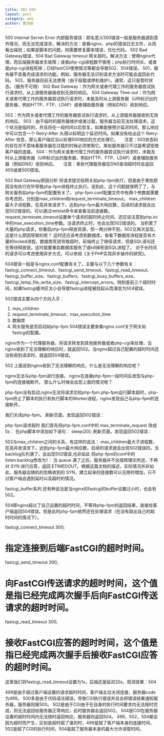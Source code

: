 ```yaml
---
title: 502 504
layout: post
category: web
author: 夏泽民
---
```

500 Internal Server Error 内部服务错误：顾名思义500错误一般是服务器遇到意外情况，而无法完成请求。解决的方法：查看nginx、php的错误日志文件，从而看出端倪；如果是脚本的问题，则需要修复脚本错误，优化代码。
502 Bad Gateway错误、504 Bad Gateway timeout 网关超时。解决方法：使用nginx代理，而后端服务器发生故障；或者php-cgi进程数不够用；php执行时间长，或者是php-cgi进程死掉；已经fastCGI使用情况等都会导致502、504错误。
501，服务器不具备完成请求的功能。例如，服务器无法识别请求方法时可能会返回此代码。
503，服务器目前无法使用（由于超载或停机维护）。通常，这只是暂时状态。（服务不可用）
502 Bad Gateway：作为网关或者代理工作的服务器尝试执行请求时，从上游服务器接收到无效的响应。 
504 Gateway Time-out：作为网关或者代理工作的服务器尝试执行请求时，未能及时从上游服务器（URI标识出的服务器，例如HTTP、FTP、LDAP）或者辅助服务器（例如DNS）收到响应。

502：作为网关或者代理工作的服务器尝试执行请求时，从上游服务器接收到无效的响应。
503：由于临时的服务器维护或者过载，服务器当前无法处理请求。这个状况是临时的，并且将在一段时间以后恢复。如果能够预计延迟时间，那么响应中可以包含一个 Retry-After 头用以标明这个延迟时间。如果没有给出这个 Retry-After 信息，那么客户端应当以处理500响应的方式处理它。　　注意：503状态码的存在并不意味着服务器在过载的时候必须使用它。某些服务器只不过是希望拒绝客户端的连接。
504：作为网关或者代理工作的服务器尝试执行请求时，未能及时从上游服务器（URI标识出的服务器，例如HTTP、FTP、LDAP）或者辅助服务器（例如DNS）收到响应。　　注意：某些代理服务器在DNS查询超时时会返回400或者500错误。
<!-- more -->
502 Bad Gateway原因分析 
将请求提交给网关如php-fpm执行，但是由于某些原因没有执行完毕导致php-fpm进程终止执行。说到此，这个问题就很明了了，与网关服务如php-fpm的配置有关了。 
php-fpm.conf配置文件中有两个参数就需要你考虑到，分别是max_children和request_terminate_timeout。 
max_children最大子进程数，在高并发请求下，达到php-fpm最大响应数，后续的请求就会出现502错误的。可以通过netstat命令来查看当前连接数。 
request_terminate_timeout设置单个请求的超时终止时间。还应该注意到php.ini中的max_execution_time参数。当请求终止时，也会出现502错误的。 
当积累了大量的php请求，你重启php-fpm释放资源，但一两分钟不到，502又再次呈现，这是什么原因导致的呢？ 这时还应该考虑到数据库，查看下数据库进程是否有大量的locked进程，数据库死锁导致超时，前端终止了继续请求，但是SQL语句还在等待释放锁，这时就要重启数据库服务了或kill掉死锁SQL进程了。 
对于长时间的请求可以考虑使用异步方式，可以参阅《关于PHP实现异步操作的研究》。

504错误一般是与nginx.conf配置有关了。主要与以下几个参数有关：fastcgi_connect_timeout、fastcgi_send_timeout、fastcgi_read_timeout、fastcgi_buffer_size、fastcgi_buffers、fastcgi_busy_buffers_size、fastcgi_temp_file_write_size、fastcgi_intercept_errors。特别是前三个超时时间。如果fastcgi缓冲区太小会导致fastcgi进程被挂起从而演变为504错误。 

502错误主要从四个方向入手： 
1. max_children 
2. request_terminate_timeout、max_execution_time 
3. 数据库 
4. 网关服务是否启动如php-fpm 
504错误主要查看nginx.conf关于网关如fastcgi的配置。

nginx作为一个代理服务器，将请求转发到其他服务器或者php-cgi来处理，当nginx收到了无法理解的响应时，就返回502。当nginx超过自己配置的超时时间还没有收到请求时，就返回504错误。

502
上面说到nginx收到了无法理解的响应，什么是无法理解的响应呢？

nginx无法与php-fpm进行连接。
nginx在连接php-fpm一段时间后发现与php-fpm的连接被断开。
那么什么时候会出现上面的情况呢？

php-fpm没有启动,nginx无法将请求交给php-fpm
php-fpm运行脚本超时，php-fpm终止了脚本的执行和执行脚本的Worker进程，nginx发现自己与php-fpm的连接断开。


我们关闭php-fpm。
刷新页面，发现返回502错误：

php-fpm请求超时
我们首先将php-fpm.conf中的 max_terminate_request 改成5s：
在php脚本中添加如下语句：
sleep(20);
刷新页面，发现返回502错误：

502与max_children之间的关系，有这样的说法：
max_children最大子进程数，在高并发请求下，达到php-fpm最大响应数，后续的请求就会出现502错误的。当backlog队列满了，会出现502错误,也非如此
将php-fpm的conf中的listen.backlog修改为1：
当 queue 满了之后，服务器并不会按照理论所述，不再对 SYN 进行应答，返回 ETIMEDOUT。根据这篇文档的描述，实际情况并非如此，服务器会随机的忽略收到的 SYN，建立起来的连接数可以无限的增加，只不过客户端会遇到延时以及超时的情况。

fastcgi_buffer系列
还有种说法是当nginx的fastcgi的buffer设置过小时，也会有502。

504即nginx超过了自己设置的超时时间，不等待php-fpm的返回结果，直接给客户端返回504错误。但是此时php-fpm依然还在处理请求（在没有超出自己的超时时间的情况下）。

fastcgi_connect_timeout 300; 
# 指定连接到后端FastCGI的超时时间。
fastcgi_send_timeout 300;
# 向FastCGI传送请求的超时时间，这个值是指已经完成两次握手后向FastCGI传送请求的超时时间。 
fastcgi_read_timeout 300;
# 接收FastCGI应答的超时时间，这个值是指已经完成两次握手后接收FastCGI应答的超时时间。

这里我们将fastcgi_read_timeout设置为1s，后端还是延迟20s，观测效果：504

499是由于超过客户端设置的请求超时时间，客户端主动关闭连接，服务器code为499。
500多是由于代码语法错误，导致CGI执行错误并且会把错误结果通知服务器，服务器则报500。
502是由于CGI由于在自身的执行时间要求内无法按时完成，则无法返回给服务器正常响应，此时服务器会返回502。
504是CGI在服务器设置的超时时间内无法按时返回响应，服务器则返回504。
499，502，504都会因为超时而产生，区别是超时超了谁的时，499是超了客户端本身的连接时间，502是超了CGI的执行时间，504是超了服务器本身的最大允许读取时间。









